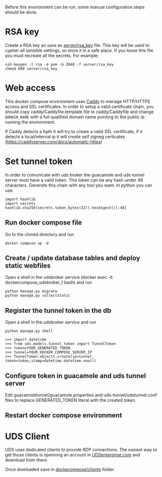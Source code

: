 Before this environment can be run, some manual configuration steps should be done.

# RSA key

Create a RSA key an save as [server/rsa_key](./server/rsa_key) file. This key will be used to cypher all sensible settings, so store it in a safe place.
If you loose this file you must recreate all the secrets. For example:
```
ssh-keygen -t rsa -m pem -b 2048 -f server/rsa_key
chmod 600 server/rsa_key
```

# Web access

This docker compose environment uses [Caddy](https://caddyserver.com) to manage HTTP/HTTPS access and SSL certificates. In order to setup
a valid certificate chain, you should copy caddy/Caddyfile.template file to caddy/Caddyfile and change `DOMAIN_NAME` with a full qualified domain 
name pointing to the public ip running the environment.

If Caddy detects a fqdn it will try to create a valid SSL certificate, if it detects a local/internal ip it will create
self signeg certicates (https://caddyserver.com/docs/automatic-https)

# Set tunnel token 

In order to comunicate with uds broker the guacamole and uds tunnel server must have a valid token.
This token can be any hash under 48 characters.  Generate this chain with any tool you want.
In python you can use:
```
import hashlib
import secrets
hashlib.sha256(secrets.token_bytes(32)).hexdigest()[:48]
```

## Run docker compose file

Go to the cloned directory and run 
```
docker compose up -d
```

## Create / update database tables and deploy static webfiles

Open a shell in the udsbroker service (docker exec -it dockercompose_udsbroker_1 bash) and run
```
python manage.py migrate
python manage.py collectstatic
```

## Register the tunnel token in the db

Open a shell in the udsbroker service and run
```
python manage.py shell

>>> import datetime
>>> from uds.models.tunnel_token import TunnelToken
>>> token=YOUR_GENERATED_TOKEN
>>> tunnel=YOUR_DOCKER_COMPOSE_SERVER_IP
>>> TunnelToken.objects.create(ip=tunnel, token=token,stamp=datetime.datetime.now())
```

## Configure token in guacamole and uds tunnel server

Edit guacamoletunnel/guacamole.properties and uds-tunnel/udstunnel.conf files to replace GENERATED_TOKEN
literal with the created token.

## Restart docker compose environment

# UDS Client

UDS uses dedicated clients to provide RDP connections. The easiest way to get those clients is openning an account in [UDSenterprise.com](https://www.udsenterprise.com/en/accounts/register) and download from there.

Once dowloaded save in [dockecompose/clients](clients) folder.
